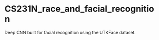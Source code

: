 # CS231N_race_and_facial_recognition
Deep CNN built for facial recognition using the UTKFace dataset. 
